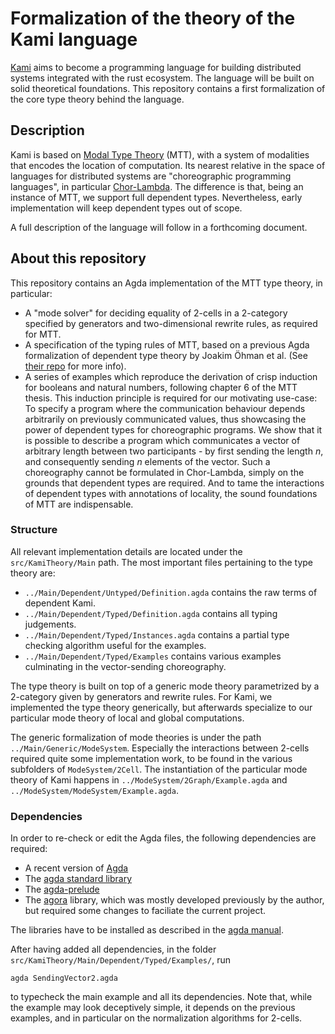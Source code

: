 
# Formalization of the theory of the Kami language

[Kami]() aims to become a programming language for building distributed systems integrated with the rust ecosystem.
The language will be built on solid theoretical foundations. This repository contains a first formalization of the
core type theory behind the language.

## Description
Kami is based on [Modal Type Theory]() (MTT), with a system of modalities that encodes the location of computation. Its
nearest relative in the space of languages for distributed systems are "choreographic programming languages", in
particular [Chor-Lambda](). The difference is that, being an instance of MTT, we support full dependent types. Nevertheless,
early implementation will keep dependent types out of scope.

A full description of the language will follow in a forthcoming document.

## About this repository

This repository contains an Agda implementation of the MTT type theory, in particular:
 - A "mode solver" for deciding equality of 2-cells in a 2-category specified by generators and two-dimensional rewrite rules,
   as required for MTT.
 - A specification of the typing rules of MTT, based on a previous Agda formalization of dependent type theory by
   Joakim Öhman et al. (See [their repo](https://github.com/mr-ohman/logrel-mltt/) for more info).
 - A series of examples which reproduce the derivation of crisp induction for booleans and natural numbers, following
   chapter 6 of the MTT thesis. This induction principle is required for our motivating use-case:
   To specify a program where the communication behaviour depends arbitrarily on previously communicated values, thus
   showcasing the power of dependent types for choreographic programs. We show that it is possible to describe a program
   which communicates a vector of arbitrary length between two participants - by first sending the length $n$, and consequently
   sending $n$ elements of the vector. Such a choreography cannot be formulated in Chor-Lambda, simply on the grounds that
   dependent types are required. And to tame the interactions of dependent types with annotations of locality, the sound
   foundations of MTT are indispensable.

### Structure

All relevant implementation details are located under the `src/KamiTheory/Main` path. The most important files pertaining
to the type theory are:
  - `../Main/Dependent/Untyped/Definition.agda` contains the raw terms of dependent Kami.
  - `../Main/Dependent/Typed/Definition.agda` contains all typing judgements.
  - `../Main/Dependent/Typed/Instances.agda` contains a partial type checking algorithm useful for the examples.
  - `../Main/Dependent/Typed/Examples` contains various examples culminating in the vector-sending choreography.

The type theory is built on top of a generic mode theory parametrized by a 2-category given by generators and rewrite rules.
For Kami, we implemented the type theory generically, but afterwards specialize to our particular mode theory of local and
global computations.

The generic formalization of mode theories is under the path `../Main/Generic/ModeSystem`. Especially the interactions
between 2-cells required quite some implementation work, to be found in the various subfolders of `ModeSystem/2Cell`.
The instantiation of the particular mode theory of Kami happens in `../ModeSystem/2Graph/Example.agda` and `../ModeSystem/ModeSystem/Example.agda`.

### Dependencies

In order to re-check or edit the Agda files, the following dependencies are required:
 - A recent version of [Agda](https://github.com/agda/agda)
 - The [agda standard library](https://github.com/agda/agda-stdlib)
 - The [agda-prelude](https://github.com/UlfNorell/agda-prelude)
 - The [agora](https://github.com/determi-io/agora) library, which was mostly developed previously by the author,
   but required some changes to faciliate the current project.

The libraries have to be installed as described in the [agda manual](https://agda.readthedocs.io/en/v2.6.4.2/tools/package-system.html).

After having added all dependencies, in the folder `src/KamiTheory/Main/Dependent/Typed/Examples/`, run

```
agda SendingVector2.agda
```

to typecheck the main example and all its dependencies. Note that, while the example may look deceptively simple, it depends on the previous examples,
and in particular on the normalization algorithms for 2-cells.

